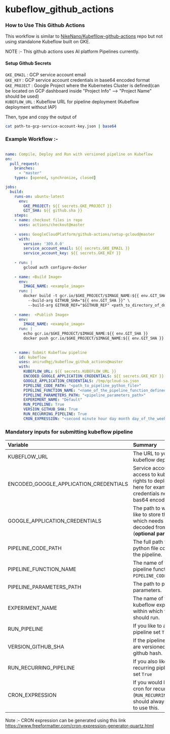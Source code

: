 # kubeflow_github_actions


### How to Use This Github Actions 
This workflow is similar to [NikeNano/Kubefllow-github-actions](https://github.com/NikeNano/kubeflow-github-action) repo but not using standalone Kubeflow built on GKE.

NOTE :- This github actions uses AI platform Pipelines currently.


#### Setup Github Secrets

`GKE_EMAIL`  : GCP service account email \
`GKE_KEY` : GCP service account credentials in base64 encoded format \
`GKE_PROJECT` : Google Project where the Kubernetes Cluster is defined(can be located on GCP dashboard inside "Project Info" --> "Project Name" should be used) \
`KUBEFLOW_URL` : Kubeflow URL for pipeline deployment (Kubeflow deployment without IAP)


Then, type and copy the output of 
``` bash
cat path-to-gcp-service-account-key.json | base64
```



### Example Workflow :- 

```yaml

name: Compile, Deploy and Run with versioned pipeline on Kubeflow
on:
  pull_request:
    branches:
      - "master"
    types: [opened, synchronize, closed]

jobs:
  build:
    runs-on: ubuntu-latest
      env:
        GKE_PROJECT: ${{ secrets.GKE_PROJECT }}
        GIT_SHA: ${{ github.sha }}
    steps:
    - name: checkout files in repo
      uses: actions/checkout@master
      
    - uses: GoogleCloudPlatform/github-actions/setup-gcloud@master
      with:
        version: '309.0.0'
        service_account_email: ${{ secrets.GKE_EMAIL }}
        service_account_key: ${{ secrets.GKE_KEY }}
    
    - run: |
        gcloud auth configure-docker
       
    - name: <Build Image>
      env: 
        IMAGE_NAME: <example_image>
      run: |
        docker build -t gcr.io/$GKE_PROJECT/$IMAGE_NAME:${{ env.GIT_SHA }} \
          --build-arg GITHUB_SHA="${{ env.GIT_SHA }}" \
          --build-arg GITHUB_REF="$GITHUB_REF" <path_to_directory_of_dockerfile>
                                              
    - name:  <Publish Image> 
      env: 
        IMAGE_NAME: <example_image>
      run: |
        echo gcr.io/$GKE_PROJECT/$IMAGE_NAME:${{ env.GIT_SHA }}
        docker push gcr.io/$GKE_PROJECT/$IMAGE_NAME:${{ env.GIT_SHA }}
  
  
    - name: Submit Kubeflow pipeline
      id: kubeflow
      uses: anirudhgj/kubeflow_github_actions@master
      with:
        KUBEFLOW_URL: ${{ secrets.KUBEFLOW_URL }}
        ENCODED_GOOGLE_APPLICATION_CREDENTIALS: ${{ secrets.GKE_KEY }}
        GOOGLE_APPLICATION_CREDENTIALS: /tmp/gcloud-sa.json
        PIPELINE_CODE_PATH: "<path_to_pipeline_python_file>"
        PIPELINE_FUNCTION_NAME: "<name_of_the_pipeline_function_defined_in_the_pipeline_python_file>"
        PIPELINE_PARAMETERS_PATH: "<pipeline_parameters_path>"
        EXPERIMENT_NAME: "Default"
        RUN_PIPELINE: True
        VERSION_GITHUB_SHA: True
        RUN_RECURRING_PIPELINE: True
        CRON_EXPRESSION: "<second minute hour day month day_of_the_week> [This example runs 15 minutes per hour :- 0 15 * ? * *]"
 ```      
        
### Mandatory inputs for submitting kubeflow pipeline

| Variable | Summary |
|:---|:---|
| KUBEFLOW_URL | The URL to your kubeflow deployment |
| ENCODED_GOOGLE_APPLICATION_CREDENTIALS | Service account with access to kubeflow and rights to deploy, see here for example, the credentials needs to be bas64 encoded. |
| GOOGLE_APPLICATION_CREDENTIALS | The path to where you like to store the secrets, which needs to be decoded from GKE_KEY (**optional parameter**). |
| PIPELINE_CODE_PATH | The full path to the python file containing the pipeline. |
| PIPELINE_FUNCTION_NAME | The name of the pipeline function the `PIPELINE_CODE_PATH` file. |
| PIPELINE_PARAMETERS_PATH | The path to pipeline parameters. |
| EXPERIMENT_NAME | The name of the kubeflow experiment within which the pipeline should run. |
| RUN_PIPELINE | If you like to also run the pipeline set `True`. |
| VERSION_GITHUB_SHA | If the pipeline containers are versioned with the github hash. |
| RUN_RECURRING_PIPELINE | If you also like to run recurring pipline runs set `True` |
| CRON_EXPRESSION | If you would like to set cron for recurring runs (`RUN_RECURRING_PIPELINE` should always be "True" to use this. |

Note :- CRON expression can be generated using this link https://www.freeformatter.com/cron-expression-generator-quartz.html